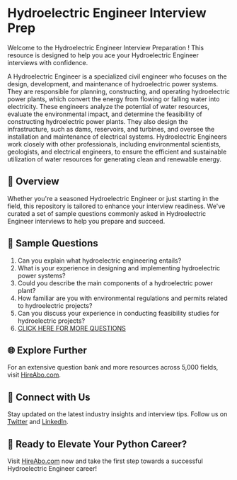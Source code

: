 # Hydroelectric Engineer Interview Prep

Welcome to the Hydroelectric Engineer Interview Preparation ! This resource is designed to help you ace your Hydroelectric Engineer interviews with confidence.

A Hydroelectric Engineer is a specialized civil engineer who focuses on the design, development, and maintenance of hydroelectric power systems. They are responsible for planning, constructing, and operating hydroelectric power plants, which convert the energy from flowing or falling water into electricity. These engineers analyze the potential of water resources, evaluate the environmental impact, and determine the feasibility of constructing hydroelectric power plants. They also design the infrastructure, such as dams, reservoirs, and turbines, and oversee the installation and maintenance of electrical systems. Hydroelectric Engineers work closely with other professionals, including environmental scientists, geologists, and electrical engineers, to ensure the efficient and sustainable utilization of water resources for generating clean and renewable energy.

## 🚀 Overview

Whether you're a seasoned Hydroelectric Engineer or just starting in the field, this repository is tailored to enhance your interview readiness. We've curated a set of sample questions commonly asked in Hydroelectric Engineer interviews to help you prepare and succeed.

## 📝 Sample Questions

1. Can you explain what hydroelectric engineering entails?
2. What is your experience in designing and implementing hydroelectric power systems?
3. Could you describe the main components of a hydroelectric power plant?
4. How familiar are you with environmental regulations and permits related to hydroelectric projects?
5. Can you discuss your experience in conducting feasibility studies for hydroelectric projects?
6. [CLICK HERE FOR MORE QUESTIONS](https://hireabo.com/job/3_0_33/Hydroelectric%20Engineer)

## 🌐 Explore Further

For an extensive question bank and more resources across 5,000 fields, visit [HireAbo.com](https://www.hireabo.com).

## 📱 Connect with Us

Stay updated on the latest industry insights and interview tips. Follow us on [Twitter](https://twitter.com/hireabo) and [LinkedIn](https://www.linkedin.com/in/hire-abo-3609972a8/).

## 🚀 Ready to Elevate Your Python Career?

Visit [HireAbo.com](https://www.hireabo.com) now and take the first step towards a successful Hydroelectric Engineer career!